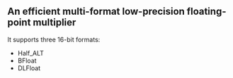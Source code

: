 ## An efficient multi-format low-precision floating-point multiplier

It supports three 16-bit formats:
- Half_ALT
- BFloat
- DLFloat
